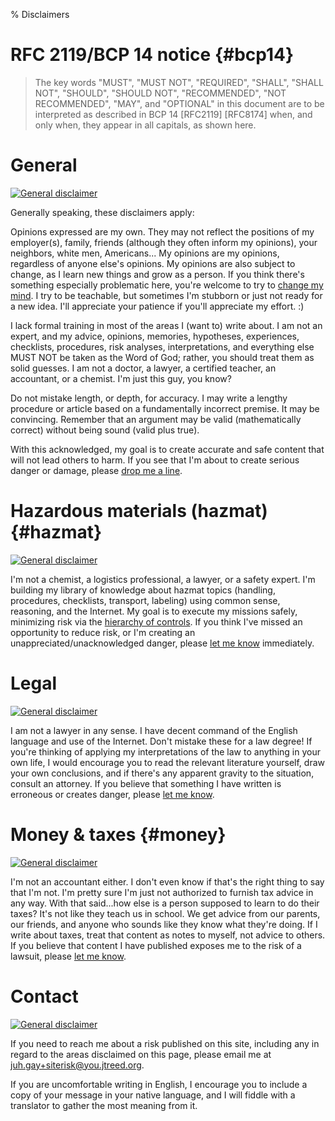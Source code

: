 % Disclaimers

# RFC 2119/BCP 14 notice {#bcp14}

> The key words "MUST", "MUST NOT", "REQUIRED", "SHALL", "SHALL NOT", "SHOULD", "SHOULD NOT", "RECOMMENDED", "NOT RECOMMENDED", "MAY", and "OPTIONAL" in this document are to be interpreted as described in BCP 14 \[RFC2119\] \[RFC8174\] when, and only when, they appear in all capitals, as shown here.

# General

[![General disclaimer](https://img.shields.io/badge/disclaimer-general-brightgreen.svg)](/advice/disclaimers#general)

Generally speaking, these disclaimers apply:

Opinions expressed are my own. They may not reflect the positions of my employer(s), family, friends (although they often inform my opinions), your neighbors, white men, Americans... My opinions are my opinions, regardless of anyone else's opinions. My opinions are also subject to change, as I learn new things and grow as a person. If you think there's something especially problematic here, you're welcome to try to [change my mind](/index#contact). I try to be teachable, but sometimes I'm stubborn or just not ready for a new idea. I'll appreciate your patience if you'll appreciate my effort. :)

I lack formal training in most of the areas I (want to) write about. I am not an expert, and my advice, opinions, memories, hypotheses, experiences, checklists, procedures, risk analyses, interpretations, and everything else MUST NOT be taken as the Word of God; rather, you should treat them as solid guesses. I am not a doctor, a lawyer, a certified teacher, an accountant, or a chemist. I'm just this guy, you know?

Do not mistake length, or depth, for accuracy. I may write a lengthy procedure or article based on a fundamentally incorrect premise. It may be convincing. Remember that an argument may be valid (mathematically correct) without being sound (valid plus true).

With this acknowledged, my goal is to create accurate and safe content that will not lead others to harm. If you see that I'm about to create serious danger or damage, please [drop me a line](#contact).

# Hazardous materials (hazmat) {#hazmat}

[![General disclaimer](https://img.shields.io/badge/disclaimer-hazmat-red.svg)](/advice/disclaimers#hazmat)

I'm not a chemist, a logistics professional, a lawyer, or a safety expert. I'm building my library of knowledge about hazmat topics (handling, procedures, checklists, transport, labeling) using common sense, reasoning, and the Internet. My goal is to execute my missions safely, minimizing risk via the [hierarchy of controls](https://www.cdc.gov/niosh/topics/hierarchy/default.html). If you think I've missed an opportunity to reduce risk, or I'm creating an unappreciated/unacknowledged danger, please [let me know](#contact) immediately.

# Legal

[![General disclaimer](https://img.shields.io/badge/disclaimer-legal-yellow.svg)](/advice/disclaimers#legal)

I am not a lawyer in any sense. I have decent command of the English language and use of the Internet. Don't mistake these for a law degree! If you're thinking of applying my interpretations of the law to anything in your own life, I would encourage you to read the relevant literature yourself, draw your own conclusions, and if there's any apparent gravity to the situation, consult an attorney. If you believe that something I have written is erroneous or creates danger, please [let me know](#contact).

# Money & taxes {#money}

[![General disclaimer](https://img.shields.io/badge/disclaimer-money-yellow.svg)](/advice/disclaimers#money)

I'm not an accountant either. I don't even know if that's the right thing to say that I'm not. I'm pretty sure I'm just not authorized to furnish tax advice in any way. With that said...how else is a person supposed to learn to do their taxes? It's not like they teach us in school. We get advice from our parents, our friends, and anyone who sounds like they know what they're doing. If I write about taxes, treat that content as notes to myself, not advice to others. If you believe that content I have published exposes me to the risk of a lawsuit, please [let me know](#contact).

# Contact

[![General disclaimer](https://img.shields.io/badge/contact-siterisk-darkred.svg)](/advice/disclaimers#contact)

If you need to reach me about a risk published on this site, including any in regard to the areas disclaimed on this page, please email me at [juh.gay+siterisk@you.jtreed.org](mailto:juh.gay+siterisk@you.jtreed.org).

If you are uncomfortable writing in English, I encourage you to include a copy of your message in your native language, and I will fiddle with a translator to gather the most meaning from it.